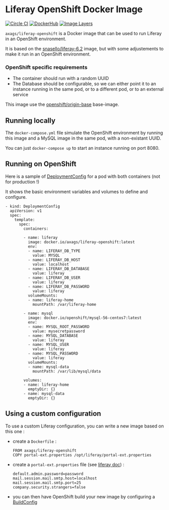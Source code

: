 # Liferay OpenShift Docker Image

[![Circle CI](https://circleci.com/gh/AXA-GROUP-SOLUTIONS/liferay-openshift-docker-image/tree/master.svg?style=shield)](https://circleci.com/gh/AXA-GROUP-SOLUTIONS/liferay-openshift-docker-image/tree/master)
[![DockerHub](https://img.shields.io/badge/docker-axags%2Fliferay--openshift-008bb8.svg)](https://hub.docker.com/r/axags/liferay-openshift/)
[![Image Layers](https://badge.imagelayers.io/axags/liferay-openshift:latest.svg)](https://imagelayers.io/?images=axags/liferay-openshift:latest)

`axags/liferay-openshift` is a Docker image that can be used to run Liferay in an OpenShift environment.

It is based on the [snasello/liferay-6.2](https://hub.docker.com/r/snasello/liferay-6.2/) image, but with some adjustements to make it run in an OpenShift environment.

### OpenShift specific requirements

* The container should run with a random UUID
* The Database should be configurable, so we can either point it to an instance running in the same pod, or to a different pod, or to an external service

This image use the [openshift/origin-base](https://hub.docker.com/r/openshift/origin-base/) base-image.

## Running locally

The `docker-compose.yml` file simulate the OpenShift environment by running this image and a MySQL image in the same pod, with a non-existant UUID.

You can just `docker-compose up` to start an instance running on port 8080.

## Running on OpenShift

Here is a sample of [DeploymentConfig](https://docs.openshift.org/latest/rest_api/openshift_v1.html#v1-deploymentconfig) for a pod with both containers (not for production !)

It shows the basic environment variables and volumes to define and configure.

```
- kind: DeploymentConfig
  apiVersion: v1
  spec:
    template:
      spec:
        containers:

        - name: liferay
          image: docker.io/axags/liferay-openshift:latest
          env:
          - name: LIFERAY_DB_TYPE
            value: MYSQL
          - name: LIFERAY_DB_HOST
            value: localhost
          - name: LIFERAY_DB_DATABASE
            value: liferay
          - name: LIFERAY_DB_USER
            value: liferay
          - name: LIFERAY_DB_PASSWORD
            value: liferay
          volumeMounts:
          - name: liferay-home
            mountPath: /var/liferay-home

        - name: mysql
          image: docker.io/openshift/mysql-56-centos7:latest
          env:
          - name: MYSQL_ROOT_PASSWORD
            value: mysecretpassword
          - name: MYSQL_DATABASE
            value: liferay
          - name: MYSQL_USER
            value: liferay
          - name: MYSQL_PASSWORD
            value: liferay
          volumeMounts:
          - name: mysql-data
            mountPath: /var/lib/mysql/data

        volumes:
        - name: liferay-home
          emptyDir: {}
        - name: mysql-data
          emptyDir: {}
```

## Using a custom configuration

To use a custom Liferay configuration, you can write a new image based on this one :

* create a `Dockerfile` :

  ```
  FROM axags/liferay-openshift
  COPY portal-ext.properties /opt/liferay/portal-ext.properties
  ```
* create a `portal-ext.properties` file (see [liferay doc](http://docs.liferay.com/portal/6.2/propertiesdoc/portal.properties.html)) :

  ```
  default.admin.password=password
  mail.session.mail.smtp.host=localhost
  mail.session.mail.smtp.port=25
  company.security.strangers=false
  ```
* you can then have OpenShift build your new image by configuring a [BuildConfig](https://docs.openshift.org/latest/rest_api/openshift_v1.html#v1-buildconfig)
